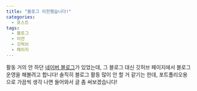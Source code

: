 ```yaml
---
title: "블로그 이전했습니다!"
categories:
  - 포스트
tags:
  - 블로그
  - 이전
  - 깃허브
  - 페이지
---
```


활동 거의 안 하던 [네이버 블로그](https://blog.naver.com/idzxc12345)가 있었는데, 그 블로그 대신 깃허브 페이지에서 블로그 운영을 해볼려고 합니다!
솔직히 블로그 활동 많이 안 할 거 같기는 한데, 포트폴리오용으로 가끔씩 생각 나면 들어와서 글 좀 써보겠습니다!